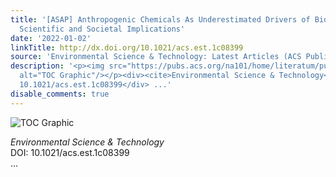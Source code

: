 ```yaml
---
title: '[ASAP] Anthropogenic Chemicals As Underestimated Drivers of Biodiversity Loss:
  Scientific and Societal Implications'
date: '2022-01-02'
linkTitle: http://dx.doi.org/10.1021/acs.est.1c08399
source: 'Environmental Science & Technology: Latest Articles (ACS Publications)'
description: '<p><img src="https://pubs.acs.org/na101/home/literatum/publisher/achs/journals/content/esthag/0/esthag.ahead-of-print/acs.est.1c08399/20220102/images/medium/es1c08399_0003.gif"
  alt="TOC Graphic"/></p><div><cite>Environmental Science & Technology</cite></div><div>DOI:
  10.1021/acs.est.1c08399</div> ...'
disable_comments: true
---
```

<p><img src="https://pubs.acs.org/na101/home/literatum/publisher/achs/journals/content/esthag/0/esthag.ahead-of-print/acs.est.1c08399/20220102/images/medium/es1c08399_0003.gif" alt="TOC Graphic"/></p><div><cite>Environmental Science & Technology</cite></div><div>DOI: 10.1021/acs.est.1c08399</div> ...
